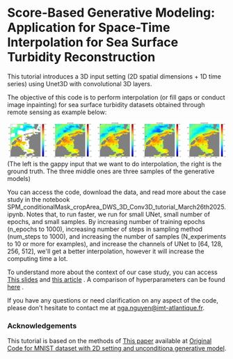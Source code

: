 # Score-Based Generative Modeling: Application for Space-Time Interpolation for Sea Surface Turbidity Reconstruction
This tutorial introduces a 3D input setting (2D spatial dimensions + 1D time series) using Unet3D with convolutional 3D layers.

The objective of this code is to perform interpolation (or fill gaps or conduct image inpainting) for sea surface turbidity datasets obtained through remote sensing as example below: 


![ncsnv2](https://github.com/nguyenthuynga/Diffusion/blob/main/Images/diffusion_generative.png?raw=true)
(The left is the gappy input that we want to do interpolation, the right is the ground truth. The three middle ones are three samples of the generative models)

You can access the code, download the data, and read more about the case study in the notebook SPM_conditionalMask_cropArea_DWS_3D_Conv3D_tutorial_March26th2025.ipynb. Notes that, to run faster, we run for small UNet, small number of epochs, and small samples. By increasing number of training epochs (n_epochs to 1000), increasing number of steps in sampling method (num_steps to 1000), and increasing the number of samples (N_experiments to 10 or more for examples), and increase the channels of UNet to [64, 128, 256, 512], we'll get a better interpolation, however it will increase the computing time a lot.

To understand more about the context of our case study, you can access [This slides](https://docs.google.com/presentation/d/1Y1j6_iKmeO4hHZAV_nhta61goB236aH6/edit?usp=sharing&ouid=117664582541527289206&rtpof=true&sd=true) and [this article](https://drive.google.com/file/d/1ua0MAdwUuBBWKQ1M9NRoxbwqvJSqX1ID/view?usp=drive_link) . A comparison of hyperparameters can be found [here](https://docs.google.com/presentation/d/1d3EgBYWsMaPBOll0PB5HIhyn4hLQZnOwufLpnyQHsNc/edit?usp=sharing) .

If you have any questions or need clarification on any aspect of the code, please don't hesitate to contact me at nga.nguyen@imt-atlantique.fr.

### Acknowledgements

This tutorial is based on the methods of [This paper](https://arxiv.org/pdf/2011.13456.pdf) available at [Original Code for MNIST dataset with 2D setting and unconditiona generative model](https://colab.research.google.com/drive/120kYYBOVa1i0TD85RjlEkFjaWDxSFUx3?usp=sharing#scrollTo=XCR6m0HjWGVV).



